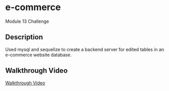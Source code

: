 # e-commerce

Module 13 Challenge

## Description

Used mysql and sequelize to create a backend server for edited tables in an e-commerce website database.

## Walkthrough Video

[Walkthrough Video]()

